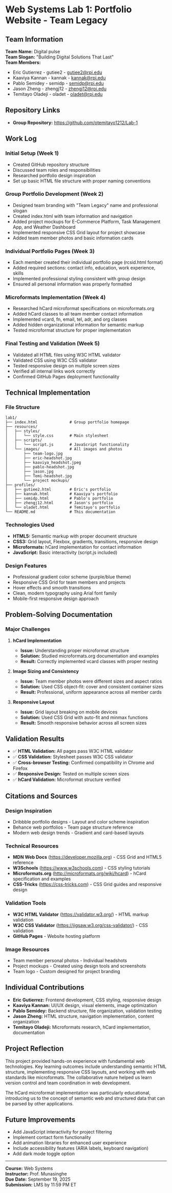 # Web Systems Lab 1: Portfolio Website - Team Legacy

## Team Information
**Team Name:** Digital pulse  
**Team Slogan:** "Building Digital Solutions That Last"  
**Team Members:**
- Eric Gutierrez - gutiee2 - gutiee2@rpi.edu
- Kaaviya Kannan - kannak - kannak@rpi.edu  
- Pablo Semidey - semidp - semidp@rpi.edu
- Jason Zheng - zhengj12 - zhengj12@rpi.edu
- Temitayo Oladeji - oladet - oladet@rpi.edu

## Repository Links
- **Group Repository:** https://github.com/otemitayo1212/Lab-1

## Work Log

### Initial Setup (Week 1)
- Created GitHub repository structure
- Discussed team roles and responsibilities
- Researched portfolio design inspiration
- Set up basic HTML file structure with proper naming conventions

### Group Portfolio Development (Week 2)
- Designed team branding with "Team Legacy" name and professional slogan
- Created index.html with team information and navigation
- Added project mockups for E-Commerce Platform, Task Management App, and Weather Dashboard
- Implemented responsive CSS Grid layout for project showcase
- Added team member photos and basic information cards

### Individual Portfolio Pages (Week 3)
- Each member created their individual portfolio page (rcsid.html format)
- Added required sections: contact info, education, work experience, skills
- Implemented professional styling consistent with group design
- Ensured all personal information was properly formatted

### Microformats Implementation (Week 4)
- Researched hCard microformat specifications on microformats.org
- Added hCard classes to all team member contact information
- Implemented vcard, fn, email, tel, adr, and org classes
- Added hidden organizational information for semantic markup
- Tested microformat structure for proper implementation

### Final Testing and Validation (Week 5)
- Validated all HTML files using W3C HTML validator
- Validated CSS using W3C CSS validator
- Tested responsive design on multiple screen sizes
- Verified all internal links work correctly
- Confirmed GitHub Pages deployment functionality

## Technical Implementation

### File Structure
```
lab1/
├── index.html              # Group portfolio homepage
├── resources/
│   ├── styles/
│   │   └── style.css       # Main stylesheet
│   ├── scripts/
│   │   └── script.js       # JavaScript functionality
│   └── images/             # All images and photos
│       ├── team-logo.jpg
│       ├── eric-headshot.jpg
│       ├── kaaviya_headshot.jpeg
│       ├── pablo-headshot.jpg
│       ├── jason.jpg
│       ├── Temi-headshot.jpg
│       └── project mockups/
├── profiles/
│   ├── gutiee2.html        # Eric's portfolio
│   ├── kannak.html         # Kaaviya's portfolio
│   ├── semidp.html         # Pablo's portfolio
│   ├── zhengj12.html       # Jason's portfolio
│   └── oladet.html         # Temitayo's portfolio
└── README.md               # This documentation
```

### Technologies Used
- **HTML5:** Semantic markup with proper document structure
- **CSS3:** Grid layout, Flexbox, gradients, transitions, responsive design
- **Microformats:** hCard implementation for contact information
- **JavaScript:** Basic interactivity (script.js included)

### Design Features
- Professional gradient color scheme (purple/blue theme)
- Responsive CSS Grid for team members and projects
- Hover effects and smooth transitions
- Clean, modern typography using Arial font family
- Mobile-first responsive design approach

## Problem-Solving Documentation

### Major Challenges
1. **hCard Implementation**
   - **Issue:** Understanding proper microformat structure
   - **Solution:** Studied microformats.org documentation and examples
   - **Result:** Correctly implemented vcard classes with proper nesting

2. **Image Sizing and Consistency**
   - **Issue:** Team member photos were different sizes and aspect ratios
   - **Solution:** Used CSS object-fit: cover and consistent container sizes
   - **Result:** Professional, uniform appearance across all member cards

3. **Responsive Layout**
   - **Issue:** Grid layout breaking on mobile devices
   - **Solution:** Used CSS Grid with auto-fit and minmax functions
   - **Result:** Smooth responsive behavior across all screen sizes

## Validation Results
- ✅ **HTML Validation:** All pages pass W3C HTML validator
- ✅ **CSS Validation:** Stylesheet passes W3C CSS validator  
- ✅ **Cross-browser Testing:** Confirmed compatibility in Chrome and Firefox
- ✅ **Responsive Design:** Tested on multiple screen sizes
- ✅ **hCard Validation:** Microformat structure verified

## Citations and Sources

### Design Inspiration
- Dribbble portfolio designs - Layout and color scheme inspiration
- Behance web portfolios - Team page structure reference
- Modern web design trends - Gradient and card-based layouts

### Technical Resources
- **MDN Web Docs** (https://developer.mozilla.org) - CSS Grid and HTML5 reference
- **W3Schools** (https://www.w3schools.com) - CSS styling tutorials
- **Microformats.org** (http://microformats.org/wiki/hcard) - hCard specification and examples
- **CSS-Tricks** (https://css-tricks.com) - CSS Grid guides and responsive design

### Validation Tools
- **W3C HTML Validator** (https://validator.w3.org/) - HTML markup validation
- **W3C CSS Validator** (https://jigsaw.w3.org/css-validator/) - CSS validation
- **GitHub Pages** - Website hosting platform

### Image Resources
- Team member personal photos - Individual headshots
- Project mockups - Created using design tools and screenshots
- Team logo - Custom designed for project branding

## Individual Contributions
- **Eric Gutierrez:** Frontend development, CSS styling, responsive design
- **Kaaviya Kannan:** UI/UX design, visual elements, image optimization  
- **Pablo Semidey:** Backend structure, file organization, validation testing
- **Jason Zheng:** HTML structure, navigation implementation, content organization
- **Temitayo Oladeji:** Microformats research, hCard implementation, documentation

## Project Reflection
This project provided hands-on experience with fundamental web technologies. Key learning outcomes include understanding semantic HTML structure, implementing responsive CSS layouts, and working with web standards like microformats. The collaborative nature helped us learn version control and team coordination in web development.

The hCard microformat implementation was particularly educational, introducing us to the concept of semantic web and structured data that can be parsed by other applications.

## Future Improvements
- Add JavaScript interactivity for project filtering
- Implement contact form functionality
- Add animation libraries for enhanced user experience
- Include accessibility features (ARIA labels, keyboard navigation)
- Add dark mode toggle option

---

**Course:** Web Systems  
**Instructor:** Prof. Munasinghe  
**Due Date:** September 19, 2025  
**Submission:** LMS by 11:59 PM ET